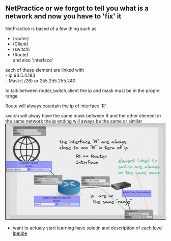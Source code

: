 NetPractice or we forgot to tell you what is a network and now you have to 'fix' it 
-----
NetPractice is based of a few thing such as <br>
- (router)<br>
- (Client)<br>
- (switch)<br>
- (Route)<br>
 and also 'interface'<br>

each of these element are linked with<br>
	- ip:93.5.4.193 <br>
	- Mask:( /26) or  255.255.255.240 <br>

to talk between  router,switch,client
the ip and mask must be in the propre range 

Route will always countain the ip of 
interface 'R' 

switch will alway have the same mask between R and the other element in  the same network 
the ip ending will aways  be the same  or similar
![Tux, the Linux mascot](./image1.png)

- want to  actualy start learning have solutin and description of each level
[lpaube](URL 'https://github.com/lpaube/NetPractice')
